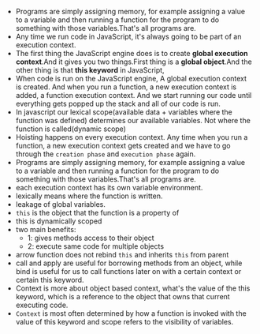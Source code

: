 - Programs are simply assigning memory, for example assigning a value to a variable and then running a function for the program to do something with those variables.That's all programs are.
- Any time we run code in JavaScript, it's always going to be part of an execution context.
- The first thing the JavaScript engine does is to create **global execution context**.And it gives you two things.First thing is a **global object**.And the other thing is that **this keyword** in JavaScript,
- When code is run on the JavaScript engine, A global execution context is created. And when you run a function, a new execution context is added, a function execution context. And we start running our code until everything gets popped up the stack and all of our code is run.
- In javascript our lexical scope(available data + variables where the function was defined) determines our available variables. Not where the function is called(dynamic scope)
- Hoisting happens on every execution context. Any time when you run a function, a new execution context gets created and we have to go through the `creation phase` and `execution phase` again.
- Programs are simply assigning memory, for example assigning a value to a variable and then running a function for the program to do something with those variables.That's all programs are.
- each execution context has its own variable environment.
- lexically means where the function is written.
- leakage of global variables.
- `this` is the object that the function is a property of
- this is dynamically scoped
- two main benefits:
  - 1: gives methods access to their object
  - 2: execute same code for multiple objects
- arrow function does not rebind `this` and inherits `this` from parent
- call and apply are useful for borrowing methods from an object, while bind is useful for us to call functions later on with a certain context or certain this keyword.
- Context is more about object based context, what's the value of the this keyword, which is a reference to the object that owns that current executing code.
- `Context` is most often determined by how a function is invoked with the value of this keyword and scope refers to the visibility of variables.
